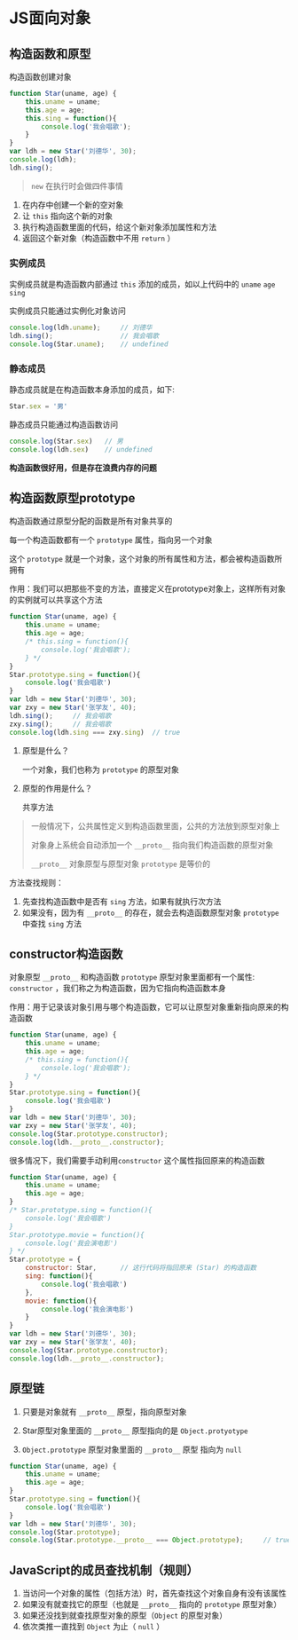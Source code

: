 # JS面向对象

## 构造函数和原型

构造函数创建对象

```javascript
function Star(uname, age) {
    this.uname = uname;
    this.age = age;
    this.sing = function(){
        console.log('我会唱歌');
    }
}
var ldh = new Star('刘德华', 30);
console.log(ldh);
ldh.sing();
```

> `new`  在执行时会做四件事情

1. 在内存中创建一个新的空对象
2. 让 `this` 指向这个新的对象
3. 执行构造函数里面的代码，给这个新对象添加属性和方法
4. 返回这个新对象（构造函数中不用 `return` ）

### 实例成员

实例成员就是构造函数内部通过 `this` 添加的成员，如以上代码中的 `uname` `age` `sing` 

实例成员只能通过实例化对象访问

```javascript
console.log(ldh.uname);		// 刘德华
ldh.sing();					// 我会唱歌
console.log(Star.uname);	// undefined
```

### 静态成员

静态成员就是在构造函数本身添加的成员，如下:

```javascript
Star.sex = '男'
```

静态成员只能通过构造函数访问

```javascript
console.log(Star.sex)	// 男
console.log(ldh.sex)	// undefined
```

**构造函数很好用，但是存在浪费内存的问题** 

## 构造函数原型prototype

构造函数通过原型分配的函数是所有对象共享的

每一个构造函数都有一个 `prototype` 属性，指向另一个对象

这个 `prototype` 就是一个对象，这个对象的所有属性和方法，都会被构造函数所拥有

作用：我们可以把那些不变的方法，直接定义在prototype对象上，这样所有对象的实例就可以共享这个方法

```javascript
function Star(uname, age) {
    this.uname = uname;
    this.age = age;
    /* this.sing = function(){
        console.log('我会唱歌');
    } */
}
Star.prototype.sing = function(){
	console.log('我会唱歌')
}
var ldh = new Star('刘德华', 30);
var zxy = new Star('张学友', 40);
ldh.sing();		// 我会唱歌
zxy.sing();		// 我会唱歌
console.log(ldh.sing === zxy.sing)	// true
```

1. 原型是什么？

   一个对象，我们也称为 `prototype` 的原型对象

2. 原型的作用是什么？

   共享方法

> 一般情况下，公共属性定义到构造函数里面，公共的方法放到原型对象上
>
> 对象身上系统会自动添加一个 `__proto__` 指向我们构造函数的原型对象
>
> `__proto__` 对象原型与原型对象 `prototype` 是等价的

方法查找规则：

1. 先查找构造函数中是否有 `sing` 方法，如果有就执行次方法
2. 如果没有，因为有 `__proto__` 的存在，就会去构造函数原型对象 `prototype` 中查找 `sing` 方法

## constructor构造函数

对象原型 `__proto__` 和构造函数 `prototype` 原型对象里面都有一个属性: `constructor` ，我们称之为构造函数，因为它指向构造函数本身 

作用：用于记录该对象引用与哪个构造函数，它可以让原型对象重新指向原来的构造函数

```javascript
function Star(uname, age) {
    this.uname = uname;
    this.age = age;
    /* this.sing = function(){
        console.log('我会唱歌');
    } */
}
Star.prototype.sing = function(){
	console.log('我会唱歌')
}
var ldh = new Star('刘德华', 30);
var zxy = new Star('张学友', 40);
console.log(Star.prototype.constructor);
console.log(ldh.__proto__.constructor);
```

很多情况下，我们需要手动利用`constructor` 这个属性指回原来的构造函数

```javascript
function Star(uname, age) {
    this.uname = uname;
    this.age = age;
}
/* Star.prototype.sing = function(){
	console.log('我会唱歌')
}
Star.prototype.movie = function(){
	console.log('我会演电影')
} */
Star.prototype = {
    constructor: Star,		// 这行代码将指回原来 (Star) 的构造函数
    sing: function(){
        console.log('我会唱歌')
    },
    movie: function(){
        console.log('我会演电影')
    }
}
var ldh = new Star('刘德华', 30);
var zxy = new Star('张学友', 40);
console.log(Star.prototype.constructor);
console.log(ldh.__proto__.constructor);
```

## 原型链

1. 只要是对象就有 `__proto__` 原型，指向原型对象

2. Star原型对象里面的 `__proto__` 原型指向的是 `Object.protyotype` 
3. `Object.prototype` 原型对象里面的 `__proto__` 原型 指向为 `null` 

```javascript
function Star(uname, age) {
    this.uname = uname;
    this.age = age;
}
Star.prototype.sing = function(){
	console.log('我会唱歌')
}
var ldh = new Star('刘德华', 30);
console.log(Star.prototype);
console.log(Star.prototype.__proto__ === Object.prototype);		// true
```

## JavaScript的成员查找机制（规则）

1. 当访问一个对象的属性（包括方法）时，首先查找这个对象自身有没有该属性
2. 如果没有就查找它的原型（也就是 `__proto__` 指向的 `prototype` 原型对象）
3. 如果还没找到就查找原型对象的原型（`Object`  的原型对象）
4. 依次类推一直找到 `Object` 为止（ `null` ）





































































